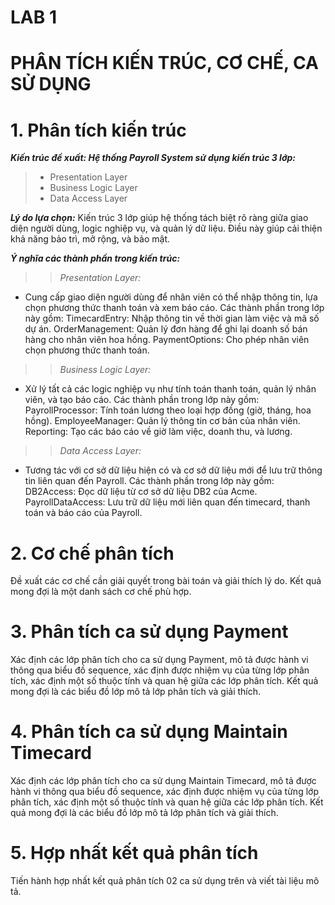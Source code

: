 # LAB 1

# PHÂN TÍCH KIẾN TRÚC, CƠ CHẾ, CA SỬ DỤNG

# 1. Phân tích kiến trúc

 ***Kiến trúc đề xuất: Hệ thống Payroll System sử dụng kiến trúc 3 lớp:***

> - Presentation Layer
> - Business Logic Layer
> - Data Access Layer

***Lý do lựa chọn:***  Kiến trúc 3 lớp giúp hệ thống tách biệt rõ ràng giữa giao diện người dùng, logic nghiệp vụ, và quản lý dữ liệu. Điều này giúp cải thiện khả năng bảo trì, mở rộng, và bảo mật.

***Ý nghĩa các thành phần trong kiến trúc:***

>> *Presentation Layer:*

 - Cung cấp giao diện người dùng để nhân viên có thể nhập thông tin, lựa chọn phương thức thanh toán và xem báo cáo.
Các thành phần trong lớp này gồm:
TimecardEntry: Nhập thông tin về thời gian làm việc và mã số dự án.
OrderManagement: Quản lý đơn hàng để ghi lại doanh số bán hàng cho nhân viên hoa hồng.
PaymentOptions: Cho phép nhân viên chọn phương thức thanh toán.


>> *Business Logic Layer:* </p>
- Xử lý tất cả các logic nghiệp vụ như tính toán thanh toán, quản lý nhân viên, và tạo báo cáo.
Các thành phần trong lớp này gồm:
PayrollProcessor: Tính toán lương theo loại hợp đồng (giờ, tháng, hoa hồng).
EmployeeManager: Quản lý thông tin cơ bản của nhân viên.
Reporting: Tạo các báo cáo về giờ làm việc, doanh thu, và lương.

>> *Data Access Layer:*

- Tương tác với cơ sở dữ liệu hiện có và cơ sở dữ liệu mới để lưu trữ thông tin liên quan đến Payroll.
Các thành phần trong lớp này gồm:
DB2Access: Đọc dữ liệu từ cơ sở dữ liệu DB2 của Acme.
PayrollDataAccess: Lưu trữ dữ liệu mới liên quan đến timecard, thanh toán và báo cáo của Payroll.
# 2. Cơ chế phân tích
Đề xuất các cơ chế cần giải quyết trong bài toán và giải thích lý do. Kết quả mong đợi là một danh sách cơ chế phù hợp.
# 3. Phân tích ca sử dụng Payment
Xác định các lớp phân tích cho ca sử dụng Payment, mô tả được hành vi thông qua biểu đồ sequence, xác định được nhiệm vụ của từng lớp phân tích, xác định một số thuộc tính và quan hệ giữa các lớp phân tích. Kết quả mong đợi là các biểu đồ lớp mô tả lớp phân tích và giải thích.
# 4. Phân tích ca sử dụng Maintain Timecard
Xác định các lớp phân tích cho ca sử dụng Maintain Timecard, mô tả được hành vi thông qua biểu đồ sequence, xác định được nhiệm vụ của từng lớp phân tích, xác định một số thuộc tính và quan hệ giữa các lớp phân tích. Kết quả mong đợi là các biểu đồ lớp mô tả lớp phân tích và giải thích.
# 5. Hợp nhất kết quả phân tích
Tiến hành hợp nhất kết quả phân tích 02 ca sử dụng trên và viết tài liệu mô tả.

